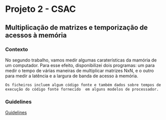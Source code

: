 # Projeto 2 - CSAC
## Multiplicação de matrizes e temporização de acessos à memória

### Contexto

No segundo trabalho, vamos medir algumas caraterísticas da mamória de um computador. Para esse efeito, disponibilizei dois programas: um para medir o tempo de várias maneiras de multiplicar matrizes NxN, e o outro para medir a latência e a largura de banda de acesso à memória.

    Os ficheiros incluem algum código fonte e também dados sobre tempos de execução do código fonte fornecido  em alguns modelos de processador.


### Guidelines

[Guidelines](Guidelines.md)
